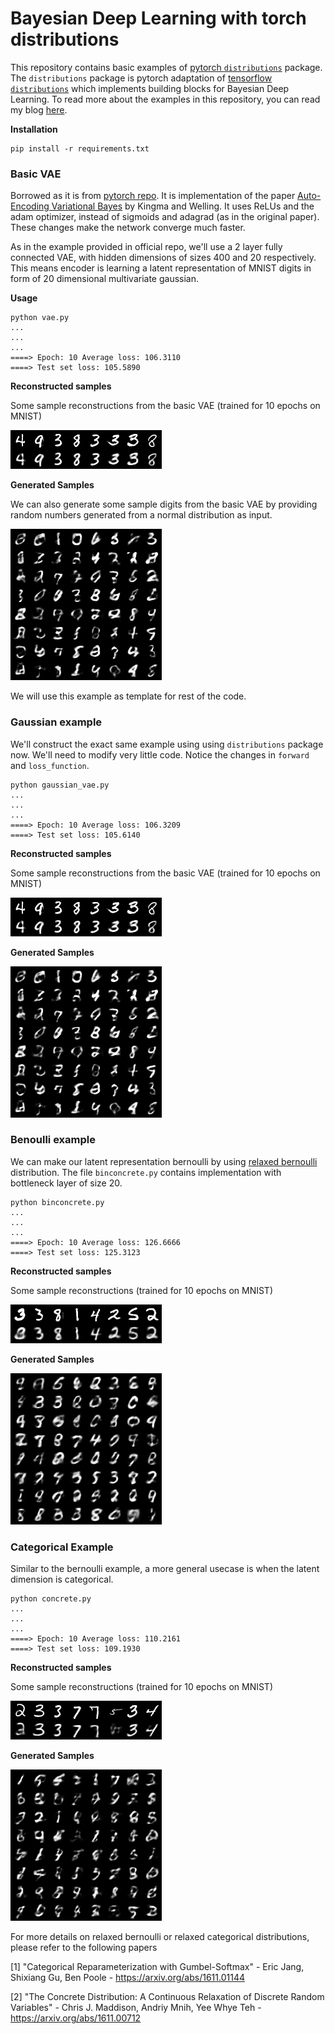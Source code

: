 # Bayesian Deep Learning with torch distributions
This repository contains basic examples of [pytorch `distributions`](https://pytorch.org/docs/stable/distributions.html) package.
The `distributions` package is pytorch adaptation of [tensorflow `distributions`](https://arxiv.org/abs/1711.10604) which implements
building blocks for Bayesian Deep Learning. To read more about the examples in this
repository, you can read my blog [here]().

**Installation**
```
pip install -r requirements.txt
```

### Basic VAE
Borrowed as it is from [pytorch repo](https://github.com/pytorch/examples/tree/master/vae).
It is implementation of the paper [Auto-Encoding Variational Bayes](https://arxiv.org/abs/1312.6114) by Kingma and Welling.
It uses ReLUs and the adam optimizer, instead of sigmoids and adagrad (as in the original paper).
These changes make the network converge much faster.

As in the example provided in official repo, we'll use a 2 layer fully connected VAE,
with hidden dimensions of sizes 400 and 20 respectively. This means encoder is learning
a latent representation of MNIST digits in form of 20 dimensional multivariate gaussian.

**Usage**
```
python vae.py
...
...
...
====> Epoch: 10 Average loss: 106.3110
====> Test set loss: 105.5890
```

**Reconstructed samples**

Some sample reconstructions from the basic VAE (trained for 10 epochs on MNIST)  

![alt text](imgs/vae_recon_sample.png "Reconstructions from Standard VAE")

**Generated Samples**

We can also generate some sample digits from the basic VAE by providing random numbers
generated from a normal distribution as input.

![alt text](imgs/vae_sample.png "Samples from Standard VAE")


We will use this example as template for rest of the code.

### Gaussian example

We'll construct the exact same example using using `distributions` package now.
We'll need to modify very little code. Notice the changes in `forward` and `loss_function`. 

```
python gaussian_vae.py
...
...
...
====> Epoch: 10 Average loss: 106.3209
====> Test set loss: 105.6140
```

**Reconstructed samples**

Some sample reconstructions from the basic VAE (trained for 10 epochs on MNIST)  

![alt text](imgs/gaussian_recon_sample.png "Reconstructions from Standard VAE")

**Generated Samples**

![alt text](imgs/gaussian_vae_sample.png "Samples from Standard VAE")


### Benoulli example

We can make our latent representation bernoulli by using [relaxed bernoulli](https://pytorch.org/docs/stable/_modules/torch/distributions/relaxed_bernoulli.html#RelaxedBernoulli)
distribution. The file `binconcrete.py` contains implementation with bottleneck layer of size 20.

```
python binconcrete.py
...
...
...
====> Epoch: 10 Average loss: 126.6666
====> Test set loss: 125.3123
```

**Reconstructed samples**

Some sample reconstructions (trained for 10 epochs on MNIST)  

![alt text](imgs/binconcrete_recon_sample.png "Reconstructions from Bernoulli VAE")

**Generated Samples**

![alt text](imgs/binconcrete_sample.png "Samples from Bernoulli VAE")


### Categorical Example
Similar to the bernoulli example, a more general usecase is when the latent dimension is
categorical. 


```
python concrete.py
...
...
...
====> Epoch: 10 Average loss: 110.2161
====> Test set loss: 109.1930
```

**Reconstructed samples**

Some sample reconstructions (trained for 10 epochs on MNIST)  

![alt text](imgs/concrete_recon_sample.png "Reconstructions from Categorical VAE")

**Generated Samples**

![alt text](imgs/concrete_sample.png "Samples from Categorical VAE")

For more details on relaxed bernoulli or relaxed categorical distributions, please refer
to the following papers

[1] "Categorical Reparameterization with Gumbel-Softmax" - 
Eric Jang, Shixiang Gu, Ben Poole - https://arxiv.org/abs/1611.01144

[2] "The Concrete Distribution: A Continuous Relaxation of Discrete Random Variables" -
 Chris J. Maddison, Andriy Mnih, Yee Whye Teh - https://arxiv.org/abs/1611.00712
